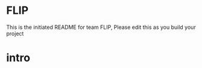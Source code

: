 # FLIP
This is the initiated README for team FLIP, Please edit this as you build your project
# intro
